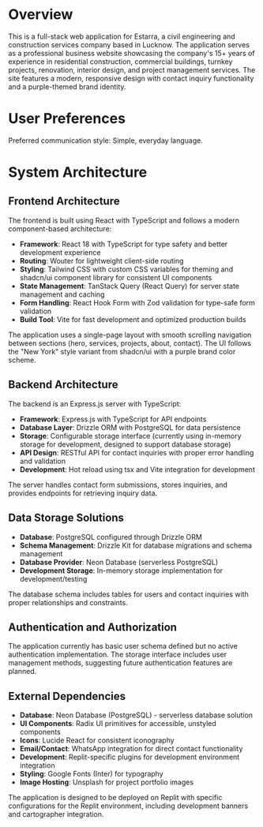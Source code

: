 # Overview

This is a full-stack web application for Estarra, a civil engineering and construction services company based in Lucknow. The application serves as a professional business website showcasing the company's 15+ years of experience in residential construction, commercial buildings, turnkey projects, renovation, interior design, and project management services. The site features a modern, responsive design with contact inquiry functionality and a purple-themed brand identity.

# User Preferences

Preferred communication style: Simple, everyday language.

# System Architecture

## Frontend Architecture

The frontend is built using React with TypeScript and follows a modern component-based architecture:

- **Framework**: React 18 with TypeScript for type safety and better development experience
- **Routing**: Wouter for lightweight client-side routing
- **Styling**: Tailwind CSS with custom CSS variables for theming and shadcn/ui component library for consistent UI components
- **State Management**: TanStack Query (React Query) for server state management and caching
- **Form Handling**: React Hook Form with Zod validation for type-safe form validation
- **Build Tool**: Vite for fast development and optimized production builds

The application uses a single-page layout with smooth scrolling navigation between sections (hero, services, projects, about, contact). The UI follows the "New York" style variant from shadcn/ui with a purple brand color scheme.

## Backend Architecture

The backend is an Express.js server with TypeScript:

- **Framework**: Express.js with TypeScript for API endpoints
- **Database Layer**: Drizzle ORM with PostgreSQL for data persistence
- **Storage**: Configurable storage interface (currently using in-memory storage for development, designed to support database storage)
- **API Design**: RESTful API for contact inquiries with proper error handling and validation
- **Development**: Hot reload using tsx and Vite integration for development

The server handles contact form submissions, stores inquiries, and provides endpoints for retrieving inquiry data.

## Data Storage Solutions

- **Database**: PostgreSQL configured through Drizzle ORM
- **Schema Management**: Drizzle Kit for database migrations and schema management
- **Database Provider**: Neon Database (serverless PostgreSQL)
- **Development Storage**: In-memory storage implementation for development/testing

The database schema includes tables for users and contact inquiries with proper relationships and constraints.

## Authentication and Authorization

The application currently has basic user schema defined but no active authentication implementation. The storage interface includes user management methods, suggesting future authentication features are planned.

## External Dependencies

- **Database**: Neon Database (PostgreSQL) - serverless database solution
- **UI Components**: Radix UI primitives for accessible, unstyled components
- **Icons**: Lucide React for consistent iconography
- **Email/Contact**: WhatsApp integration for direct contact functionality
- **Development**: Replit-specific plugins for development environment integration
- **Styling**: Google Fonts (Inter) for typography
- **Image Hosting**: Unsplash for project portfolio images

The application is designed to be deployed on Replit with specific configurations for the Replit environment, including development banners and cartographer integration.